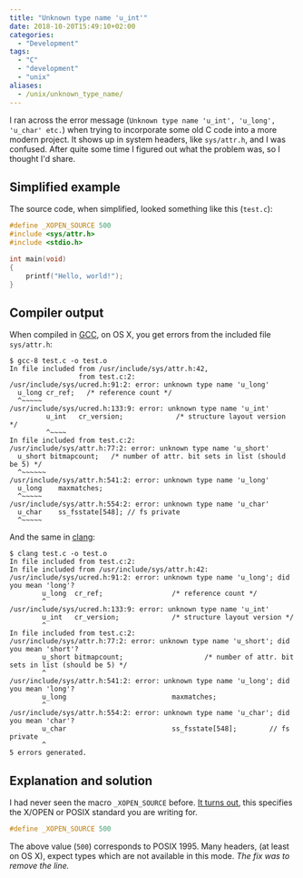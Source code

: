 ```yaml
---
title: "Unknown type name 'u_int'"
date: 2018-10-20T15:49:10+02:00
categories:
  - "Development"
tags:
  - "C"
  - "development"
  - "unix"
aliases:
  - /unix/unknown_type_name/
---
```


I ran across the error message (`Unknown type name 'u_int', 'u_long', 'u_char' etc.`) when trying to incorporate some old C code into a more modern project.
It shows up in system headers, like `sys/attr.h`, and I was confused.
After quite some time I figured out what the problem was, so I thought I'd share.

## Simplified example

The source code, when simplified, looked something like this (`test.c`):

```C
#define _XOPEN_SOURCE 500
#include <sys/attr.h>
#include <stdio.h>

int main(void)
{
    printf("Hello, world!");
}
```

## Compiler output

When compiled in [GCC](https://gcc.gnu.org/), on OS X, you get errors from the included file `sys/attr.h`:

```
$ gcc-8 test.c -o test.o
In file included from /usr/include/sys/attr.h:42,
                 from test.c:2:
/usr/include/sys/ucred.h:91:2: error: unknown type name 'u_long'
  u_long cr_ref;   /* reference count */
  ^~~~~~
/usr/include/sys/ucred.h:133:9: error: unknown type name 'u_int'
         u_int   cr_version;             /* structure layout version */
         ^~~~~
In file included from test.c:2:
/usr/include/sys/attr.h:77:2: error: unknown type name 'u_short'
  u_short bitmapcount;   /* number of attr. bit sets in list (should be 5) */
  ^~~~~~~
/usr/include/sys/attr.h:541:2: error: unknown type name 'u_long'
  u_long    maxmatches;
  ^~~~~~
/usr/include/sys/attr.h:554:2: error: unknown type name 'u_char'
  u_char    ss_fsstate[548]; // fs private
  ^~~~~~
```

And the same in [clang](https://clang.llvm.org/):

```
$ clang test.c -o test.o
In file included from test.c:2:
In file included from /usr/include/sys/attr.h:42:
/usr/include/sys/ucred.h:91:2: error: unknown type name 'u_long'; did you mean 'long'?
        u_long  cr_ref;                 /* reference count */
        ^
/usr/include/sys/ucred.h:133:9: error: unknown type name 'u_int'
        u_int   cr_version;             /* structure layout version */
        ^
In file included from test.c:2:
/usr/include/sys/attr.h:77:2: error: unknown type name 'u_short'; did you mean 'short'?
        u_short bitmapcount;                    /* number of attr. bit sets in list (should be 5) */
        ^
/usr/include/sys/attr.h:541:2: error: unknown type name 'u_long'; did you mean 'long'?
        u_long                          maxmatches;
        ^
/usr/include/sys/attr.h:554:2: error: unknown type name 'u_char'; did you mean 'char'?
        u_char                          ss_fsstate[548];        // fs private
        ^
5 errors generated.
```

## Explanation and solution

I had never seen the macro `_XOPEN_SOURCE` before.
[It turns out](https://stackoverflow.com/questions/5378778/what-does-d-xopen-source-do-mean), this specifies the X/OPEN or POSIX standard you are writing for.

```C
#define _XOPEN_SOURCE 500
```

The above value (`500`) corresponds to POSIX 1995.
Many headers, (at least on OS X), expect types which are not available in this mode.
_The fix was to remove the line._
